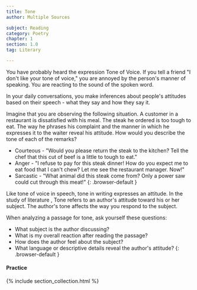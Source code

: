 ```yaml
---
title: Tone
author: Multiple Sources

subject: Reading
category: Poetry
chapter: 1
section: 1.0
tag: Literary

---
```

You have probably heard the expression Tone of Voice. If you tell a friend "I don't like your tone of voice," you are annoyed by the person's manner of speaking. You are reacting to the sound of the spoken word.

In your daily conversations, you make inferences about people's attitudes based on their speech - what they say and how they say it.

Imagine that you are observing the following situation. A customer in a restaurant is dissatisfied with his meal. The steak he ordered is too tough to eat. The way he phrases his complaint and the manner in which he expresses it to the waiter reveal his attitude. How would you describe the tone of each of the remarks?

  * Courteous - "Would you please return the steak to the kitchen? Tell the chef that this cut of beef is a little to tough to eat."
  * Anger - "I refuse to pay for this steak dinner! How do you expect me to eat food that I can't chew? Let me see the restaurant manager. Now!"
  * Sarcastic - "What animal did this steak come from? Only a power saw could cut through this meat!"
  {: .browser-default }

Like tone of voice in speech, tone in writing expresses an attitude. In the study of literature , Tone refers to an author's attitude toward his or her subject. The author's tone affects the way you respond to the subject.

When analyzing a passage for tone, ask yourself these questions:

  * What subject is the author discussing?
  * What is my overall reaction after reading the passage?
  * How does the author feel about the subject?
  * What language or descriptive details reveal the author's attitude?
  {: .browser-default }

#### Practice

{% include section_collection.html %}

